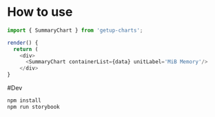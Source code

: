 
# How to use

```js
import { SummaryChart } from 'getup-charts';

render() {
  return (
    <div>
      <SummaryChart containerList={data} unitLabel='MiB Memory'/>
    </div>
}

```

#Dev
```bash
npm install
npm run storybook
```

